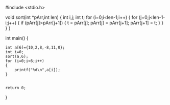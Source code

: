 #include <stdio.h>

void sort(int *pArr,int len)
{
    int i,j;
    int t;
    for (i=0;i<len-1;i++)
    {
        for (j=0;j<len-1-i;j++)
        {
            if (pArr[j]>pArr[j+1])
            {
                t = pArr[j];
                pArr[j] = pArr[j+1];
                pArr[j+1] = t;
            }
        }
    }
}

int main()
{

    int a[6]={10,2,8,-8,11,0};
    int i=0;
    sort(a,6);
    for (i=0;i<6;i++)
    {
        printf("%d\n",a[i]);
    }


    return 0;
}

